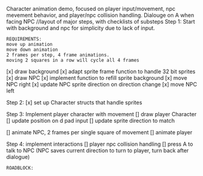 Character animation demo, focused on player input/movement, npc mevement behavior, and player/npc collision handling.
Dialouge on A when facing NPC
//layout of major steps, with checklists of substeps
Step 1: 
    Start with background and npc for simplicity due to lack of input.

    REQUIREMENTS:
    move up animation
    move down animation
    2 frames per step, 4 frame animations. 
    moving 2 squares in a row will cycle all 4 frames

[x] draw background
[x] adapt sprite frame function to handle 32 bit sprites
[x] draw NPC
[x] implement function to refill sprite background
[x] move NPC right
[x] update NPC sprite direction on direction change
[x] move NPC left

Step 2:
[x] set up Character structs that handle sprites

Step 3:
 Implement player character with movement
[] draw player Character
[] update position on d pad input
[] update sprite direction to match


[] animate NPC, 2 frames per single square of movement
[] animate player

Step 4: 
 implement interactions
[] player npc collision handling
[] press A to talk to NPC (NPC saves current direction to turn to player, turn back after dialogue)

    ROADBLOCK: 
